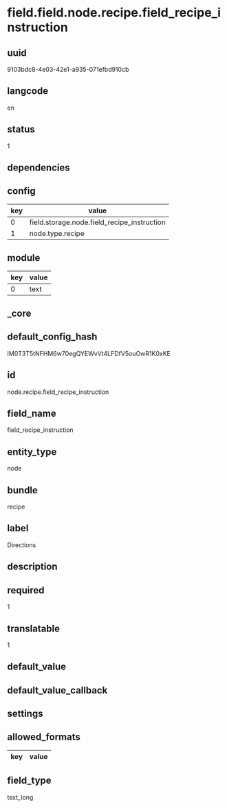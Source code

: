 # field.field.node.recipe.field_recipe_instruction

## uuid
9103bdc8-4e03-42e1-a935-071efbd910cb

## langcode
en

## status
1

## dependencies

## config
|key|value|
|-|-|
|0|field.storage.node.field_recipe_instruction|
|1|node.type.recipe|


## module
|key|value|
|-|-|
|0|text|


## _core

## default_config_hash
IM0T3T5tNFHM6w70egQYEWvVt4LFDfV5ouOwR1K0xKE

## id
node.recipe.field_recipe_instruction

## field_name
field_recipe_instruction

## entity_type
node

## bundle
recipe

## label
Directions

## description


## required
1

## translatable
1

## default_value


## default_value_callback


## settings

## allowed_formats
|key|value|
|-|-|


## field_type
text_long
